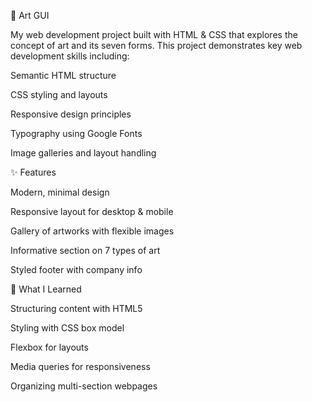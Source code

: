 🎨 Art GUI

My web development project built with HTML & CSS that explores the concept of art and its seven forms.
This project demonstrates key web development skills including:

Semantic HTML structure

CSS styling and layouts

Responsive design principles

Typography using Google Fonts

Image galleries and layout handling

✨ Features

Modern, minimal design

Responsive layout for desktop & mobile

Gallery of artworks with flexible images

Informative section on 7 types of art

Styled footer with company info

📘 What I Learned

Structuring content with HTML5

Styling with CSS box model

Flexbox for layouts

Media queries for responsiveness

Organizing multi-section webpages
